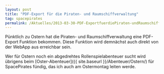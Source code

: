 ```yaml
---
layout: post
title: "PDF-Export für die Piraten- und Raumschiffverwaltung"
tag: spacepirates
permalink: /Aktuelles/2013-03-30-PDF-ExportfuerdiePiraten-undRaumschiffverwaltung
---
```


Pünktlich zu Ostern hat die Piraten- und Raumschiffverwaltung eine PDF-Export Funktion bekommen. Diese Funktion wird demnächst auch direkt von der WebApp aus erreichbar sein.

Wer für Ostern noch ein abgedrehtes Rollenspielabenteuer sucht wird übrigens beim [Oster-Abenteuer]({{ site.baseurl }}/Abenteuer/Ostern/) für SpacePirates fündig, das ich auch am Ostermontag leiten werde.
